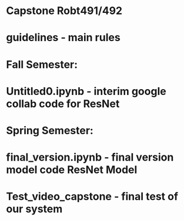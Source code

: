# Capstone Robt491/492
# guidelines - main rules
# Fall Semester:
# Untitled0.ipynb - interim google collab code for ResNet
# Spring Semester:
# final_version.ipynb - final version model code ResNet Model
# 
# Test_video_capstone -  final test of our system
